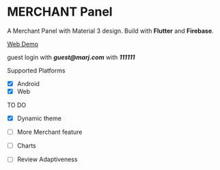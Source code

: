 # MERCHANT Panel

A Merchant Panel with Material 3 design. Build with **Flutter** and **Firebase**.

[Web Demo](https://merchant-m3.web.app)

guest login with **_guest@marj.com_** with **_111111_**

Supported Platforms

- [x] Android
- [x] Web

TO DO

- [x] Dynamic theme
- [ ] More Merchant feature
- [ ] Charts
- [ ] Review Adaptiveness

